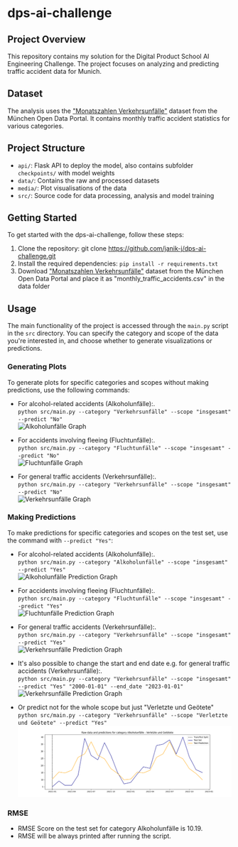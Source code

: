 # dps-ai-challenge
## Project Overview
This repository contains my solution for the Digital Product School AI Engineering Challenge. The project focuses on analyzing and predicting traffic accident data for Munich.
## Dataset
The analysis uses the ["Monatszahlen Verkehrsunfälle"](https://opendata.muenchen.de/dataset/monatszahlen-verkehrsunfaelle/resource/40094bd6-f82d-4979-949b-26c8dc00b9a7) dataset from the München Open Data Portal. It contains monthly traffic accident statistics for various categories.

## Project Structure
- `api/`: Flask API to deploy the model, also contains subfolder `checkpoints/` with model weights
- `data/`: Contains the raw and processed datasets
- `media/`: Plot visualisations of the data
- `src/`: Source code for data processing, analysis and model training


## Getting Started
To get started with the dps-ai-challenge, follow these steps:

1. Clone the repository: git clone https://github.com/janik-j/dps-ai-challenge.git
2. Install the required dependencies: `pip install -r requirements.txt`
3. Download ["Monatszahlen Verkehrsunfälle"](https://opendata.muenchen.de/dataset/monatszahlen-verkehrsunfaelle/resource/40094bd6-f82d-4979-949b-26c8dc00b9a7) dataset from the München Open Data Portal and place it as "monthly_traffic_accidents.csv" in the data folder

## Usage
The main functionality of the project is accessed through the `main.py` script in the `src` directory. You can specify the category and scope of the data you're interested in, and choose whether to generate visualizations or predictions.

### Generating Plots
To generate plots for specific categories and scopes without making predictions, use the following commands:

- For alcohol-related accidents (Alkoholunfälle):. <br>
`python src/main.py --category "Verkehrsunfälle" --scope "insgesamt" --predict "No"`<br>
![Alkoholunfälle Graph](media/Alkoholunfälle_2000-01_2024-01_insgesamt.png)

- For accidents involving fleeing (Fluchtunfälle):. <br>
`python src/main.py --category "Fluchtunfälle" --scope "insgesamt" --predict "No"`<br>
![Fluchtunfälle Graph](media/Fluchtunfälle_2000-01_2024-01_insgesamt.png)

- For general traffic accidents (Verkehrsunfälle):. <br>
`python src/main.py --category "Verkehrsunfälle" --scope "insgesamt" --predict "No"`<br>
![Verkehrsunfälle Graph](media/Verkehrsunfälle_2000-01_2024-01_insgesamt.png)


### Making Predictions
To make predictions for specific categories and scopes on the test set, use the command with `--predict "Yes"`:

- For alcohol-related accidents (Alkoholunfälle):. <br>
`python src/main.py --category "Alkoholunfälle" --scope "insgesamt" --predict "Yes"`<br>
![Alkoholunfälle Prediction Graph](media/Alkoholunfälle_2021-01_2023-01_insgesamt_prediction.png)

- For accidents involving fleeing (Fluchtunfälle):. <br>
`python src/main.py --category "Fluchtunfälle" --scope "insgesamt" --predict "Yes"`<br>
![Fluchtunfälle Prediction Graph](media/Fluchtunfälle_2021-01_2023-01_insgesamt_prediction.png)

- For general traffic accidents (Verkehrsunfälle):. <br>
`python src/main.py --category "Verkehrsunfälle" --scope "insgesamt" --predict "Yes"`<br>
![Verkehrsunfälle Prediction Graph](media/Verkehrsunfälle_2021-01_2023-01_insgesamt_prediction.png)

- It's also possible to change the start and end date e.g. for general traffic accidents (Verkehrsunfälle):. <br>
`python src/main.py --category "Verkehrsunfälle" --scope "insgesamt" --predict "Yes" "2000-01-01" --end_date "2023-01-01"`<br>
![Verkehrsunfälle Prediction Graph](media/Verkehrsunfälle_2000-01_2023-01_insgesamt_prediction.png)

- Or predict not for the whole scope but just "Verletzte und Geötete"
`python src/main.py --category "Verkehrsunfälle" --scope "Verletzte und Geötete" --predict "Yes"`<br>
![Verkehrsunfälle Prediction Graph](media/Alkoholunfälle_2021-01_2023-01_Verletzte_und_Getötete_prediction.png)

### RMSE
- RMSE Score on the test set for category Alkoholunfälle is 10.19. <br>
- RMSE will be always printed after running the script.

